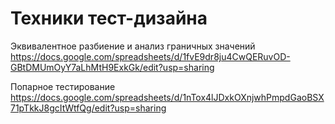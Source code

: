 # Техники тест-дизайна
Эквивалентное разбиение и анализ граничных значений https://docs.google.com/spreadsheets/d/1fvE9dr8ju4CwQERuvOD-GBtDMUmOyY7aLhMtH9ExkGk/edit?usp=sharing


Попарное тестирование https://docs.google.com/spreadsheets/d/1nTox4lJDxkOXnjwhPmpdGaoBSX71pTkkJ8gcItWtfQg/edit?usp=sharing
